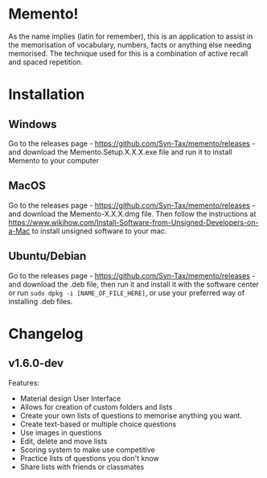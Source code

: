 # Memento!

As the name implies (latin for remember), this is an application to assist in the memorisation of vocabulary, numbers, facts or anything else needing memorised. The technique used for this is a combination of active recall and spaced repetition.

# Installation

## Windows

Go to the releases page - https://github.com/Syn-Tax/memento/releases - and download the Memento.Setup.X.X.X.exe file and run it to install Memento to your computer

## MacOS

Go to the releases page - https://github.com/Syn-Tax/memento/releases - and download the Memento-X.X.X.dmg file. Then follow the instructions at https://www.wikihow.com/Install-Software-from-Unsigned-Developers-on-a-Mac to install unsigned software to your mac.

## Ubuntu/Debian

Go to the releases page - https://github.com/Syn-Tax/memento/releases - and download the .deb file, then run it and install it with the software center or run `sudo dpkg -i [NAME_OF_FILE_HERE]`, or use your preferred way of installing .deb files.

# Changelog

## v1.6.0-dev

Features:

- Material design User Interface
- Allows for creation of custom folders and lists
- Create your own lists of questions to memorise anything you want.
- Create text-based or multiple choice questions
- Use images in questions
- Edit, delete and move lists
- Scoring system to make use competitive
- Practice lists of questions you don't know
- Share lists with friends or classmates

